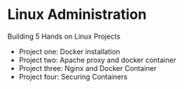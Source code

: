 # Linux Administration
Building 5 Hands on Linux Projects
- Project one: Docker installation
- Project two: Apache proxy and docker container
- Project three: Nginx and Docker Container
- Project four: Securing Containers
